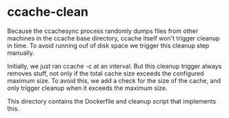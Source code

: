 # ccache-clean

Because the ccachesync process randomly dumps files from other
machines in the ccache base directory, ccache itself won't trigger
cleanup in time. To avoid running ouf of disk space we trigger this
cleanup step manually.

Initially, we just ran ccache -c at an interval. But this cleanup
trigger always removes stuff, not only if the total cache size exceeds
the configured maximum size. To avoid this, we add a check for the
size of the cache, and only trigger cleanup when it exceeds the
maximum size.

This directory contains the Dockerfile and cleanup script that
implements this.

